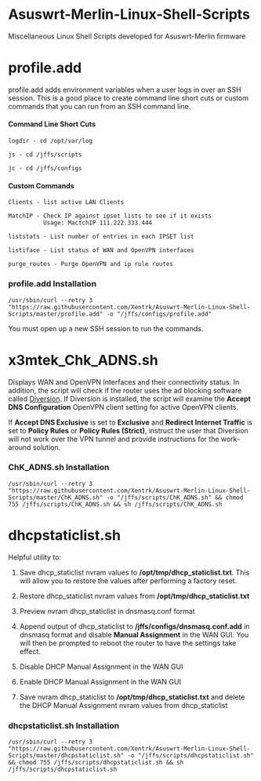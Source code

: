 # Asuswrt-Merlin-Linux-Shell-Scripts
Miscellaneous Linux Shell Scripts developed for Asuswrt-Merlin firmware

# profile.add

profile.add adds environment variables when a user logs in over an SSH session.  This is a good place to create command line short cuts or custom commands that you can run from an SSH command line.

#### Command Line Short Cuts
```
logdir - cd /opt/var/log

js - cd /jffs/scripts

jc - cd /jffs/configs
```

#### Custom Commands
```
Clients - list active LAN Clients

MatchIP - Check IP against ipset lists to see if it exists
          Usage: MactchIP 111.222.333.444

liststats - List number of entries in each IPSET list

listiface - List status of WAN and OpenVPN interfaces

purge_routes - Purge OpenVPN and ip rule routes
```

### profile.add Installation
````
/usr/sbin/curl --retry 3 "https://raw.githubusercontent.com/Xentrk/Asuswrt-Merlin-Linux-Shell-Scripts/master/profile.add" -o "/jffs/configs/profile.add"
````
You must open up a new SSH session to run the commands.

# x3mtek_Chk_ADNS.sh

Displays WAN and OpenVPN Interfaces and their connectivity status.  In addition, the script will check if the router uses the ad blocking software called [Diversion](https://diversion.ch). If Diversion is installed, the script will examine the **Accept DNS Configuration** OpenVPN client setting for active OpenVPN clients.

If **Accept DNS Exclusive** is set to **Exclusive** and **Redirect Internet Traffic** is set to **Policy Rules** or
**Policy Rules (Strict)**, instruct the user that Diversion will not work over the VPN tunnel and provide instructions for the work-around solution.

### ChK_ADNS.sh Installation
````
/usr/sbin/curl --retry 3 "https://raw.githubusercontent.com/Xentrk/Asuswrt-Merlin-Linux-Shell-Scripts/master/ChK_ADNS.sh" -o "/jffs/scripts/ChK_ADNS.sh" && chmod 755 /jffs/scripts/ChK_ADNS.sh && sh /jffs/scripts/ChK_ADNS.sh
````

# dhcpstaticlist.sh

Helpful utility to:

1. Save dhcp_staticlist nvram values to **/opt/tmp/dhcp_staticlist.txt**. This will allow you to restore the values after performing a factory reset.

2. Restore dhcp_staticlist nvram values from **/opt/tmp/dhcp_staticlist.txt**

3. Preview nvram dhcp_staticlist in dnsmasq.conf format

4. Append output of dhcp_staticlist to **/jffs/configs/dnsmasq.conf.add** in dnsmasq format and disable **Manual Assignment** in the WAN GUI. You will then be prompted to reboot the router to have the settings take effect.

5. Disable DHCP Manual Assignment in the WAN GUI

6. Enable DHCP Manual Assignment in the WAN GUI

7. Save nvram dhcp_staticlist to **/opt/tmp/dhcp_staticlist.txt** and delete the DHCP Manual Assignment nvram values from dhcp_staticlist

### dhcpstaticlist.sh Installation
````
/usr/sbin/curl --retry 3 "https://raw.githubusercontent.com/Xentrk/Asuswrt-Merlin-Linux-Shell-Scripts/master/dhcpstaticlist.sh" -o "/jffs/scripts/dhcpstaticlist.sh" && chmod 755 /jffs/scripts/dhcpstaticlist.sh && sh /jffs/scripts/dhcpstaticlist.sh
````
